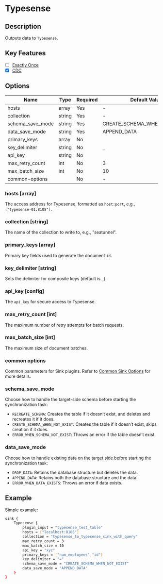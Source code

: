 # Typesense

## Description

Outputs data to `Typesense`.

## Key Features

- [ ] [Exactly Once](../../concept/connector-v2-features.md)
- [x] [CDC](../../concept/connector-v2-features.md)

## Options

|       Name       |  Type  | Required |        Default Value         |
|------------------|--------|----------|------------------------------|
| hosts            | array  | Yes      | -                            |
| collection       | string | Yes      | -                            |
| schema_save_mode | string | Yes      | CREATE_SCHEMA_WHEN_NOT_EXIST |
| data_save_mode   | string | Yes      | APPEND_DATA                  |
| primary_keys     | array  | No       |                              |
| key_delimiter    | string | No       | `_`                          |
| api_key          | string | No       |                              |
| max_retry_count  | int    | No       | 3                            |
| max_batch_size   | int    | No       | 10                           |
| common-options   |        | No       | -                            |

### hosts [array]

The access address for Typesense, formatted as `host:port`, e.g., `["typesense-01:8108"]`.

### collection [string]

The name of the collection to write to, e.g., "seatunnel".

### primary_keys [array]

Primary key fields used to generate the document `id`.

### key_delimiter [string]

Sets the delimiter for composite keys (default is `_`).

### api_key [config]

The `api_key` for secure access to Typesense.

### max_retry_count [int]

The maximum number of retry attempts for batch requests.

### max_batch_size [int]

The maximum size of document batches.

### common options

Common parameters for Sink plugins. Refer to [Common Sink Options](../source-common-options.md) for more details.

### schema_save_mode

Choose how to handle the target-side schema before starting the synchronization task:
- `RECREATE_SCHEMA`: Creates the table if it doesn’t exist, and deletes and recreates it if it does.
- `CREATE_SCHEMA_WHEN_NOT_EXIST`: Creates the table if it doesn’t exist, skips creation if it does.
- `ERROR_WHEN_SCHEMA_NOT_EXIST`: Throws an error if the table doesn’t exist.

### data_save_mode

Choose how to handle existing data on the target side before starting the synchronization task:
- `DROP_DATA`: Retains the database structure but deletes the data.
- `APPEND_DATA`: Retains both the database structure and the data.
- `ERROR_WHEN_DATA_EXISTS`: Throws an error if data exists.

## Example

Simple example:

```bash
sink {
    Typesense {
        plugin_input = "typesense_test_table"
        hosts = ["localhost:8108"]
        collection = "typesense_to_typesense_sink_with_query"
        max_retry_count = 3
        max_batch_size = 10
        api_key = "xyz"
        primary_keys = ["num_employees","id"]
        key_delimiter = "="
        schema_save_mode = "CREATE_SCHEMA_WHEN_NOT_EXIST"
        data_save_mode = "APPEND_DATA"
    }
}
```

